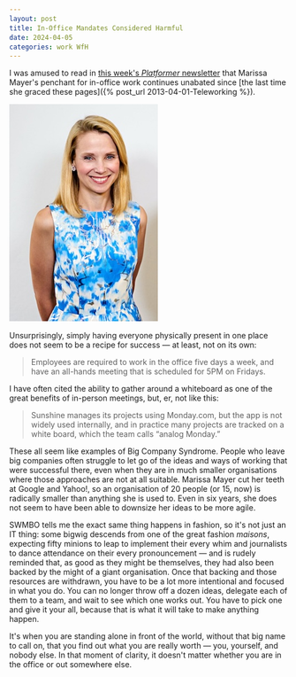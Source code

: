 ```yaml
---
layout: post
title: In-Office Mandates Considered Harmful
date: 2024-04-05
categories: work WfH
---
```


I was amused to read in [this week's *Platformer* newsletter](https://www.platformer.news/marissa-mayer-sunshine-shine-app-design-cofounder-quits/) that Marissa Mayer's penchant for in-office work continues unabated since [the last time she graced these pages]({% post_url 2013-04-01-Teleworking %}). 

![](/images/marissa-mayer.jpg)

Unsurprisingly, simply having everyone physically present in one place does not seem to be a recipe for success — at least, not on its own:

> Employees are required to work in the office five days a week, and have an all-hands meeting that is scheduled for 5PM on Fridays.

I have often cited the ability to gather around a whiteboard as one of the great benefits of in-person meetings, but, er, not like this:

> Sunshine manages its projects using Monday.com, but the app is not widely used internally, and in practice many projects are tracked on a white board, which the team calls “analog Monday.”

These all seem like examples of Big Company Syndrome. People who leave big companies often struggle to let go of the ideas and ways of working that were successful there, even when they are in much smaller organisations where those approaches are not at all suitable. Marissa Mayer cut her teeth at Google and Yahoo!, so an organisation of 20 people (or 15, now) is radically smaller than anything she is used to. Even in six years, she does not seem to have been able to downsize her ideas to be more agile.

SWMBO tells me the exact same thing happens in fashion, so it's not just an IT thing: some bigwig descends from one of the great fashion *maisons*, expecting fifty minions to leap to implement their every whim and journalists to dance attendance on their every pronouncement — and is rudely reminded that, as good as they might be themselves, they had also been backed by the might of a giant organisation. Once that backing and those resources are withdrawn, you have to be a lot more intentional and focused in what you do. You can no longer throw off a dozen ideas, delegate each of them to a team, and wait to see which one works out. You have to pick one and give it your all, because that is what it will take to make anything happen.

It's when you are standing alone in front of the world, without that big name to call on, that you find out what you are really worth — you, yourself, and nobody else. In that moment of clarity, it doesn't matter whether you are in the office or out somewhere else.